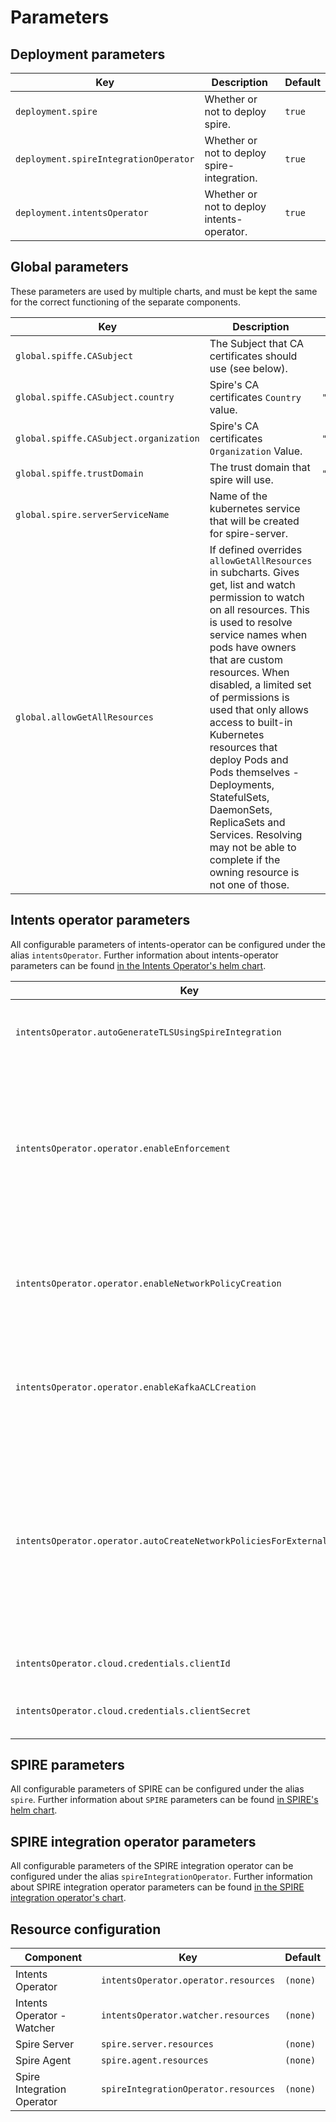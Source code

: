 
# Parameters

## Deployment parameters
| Key                                   | Description                                 | Default |
|---------------------------------------|---------------------------------------------|---------|
| `deployment.spire`                    | Whether or not to deploy spire.             | `true`  |
| `deployment.spireIntegrationOperator` | Whether or not to deploy spire-integration. | `true`  |
| `deployment.intentsOperator`          | Whether or not to deploy intents-operator.  | `true`  |

## Global parameters
These parameters are used by multiple charts, and must be kept the same for the correct functioning of the separate components.

| Key                                    | Description                                                                                                                                                                                                                                                                                                                                                                                                                                                                                                             | Default         |
|----------------------------------------|-------------------------------------------------------------------------------------------------------------------------------------------------------------------------------------------------------------------------------------------------------------------------------------------------------------------------------------------------------------------------------------------------------------------------------------------------------------------------------------------------------------------------|-----------------|
| `global.spiffe.CASubject`              | The Subject that CA certificates should use (see below).	                                                                                                                                                                                                                                                                                                                                                                                                                                                               |                 |
| `global.spiffe.CASubject.country`      | Spire's CA certificates `Country` value.                                                                                                                                                                                                                                                                                                                                                                                                                                                                                | `"US"`          |
| `global.spiffe.CASubject.organization` | Spire's CA certificates `Organization` Value.                                                                                                                                                                                                                                                                                                                                                                                                                                                                           | `"SPIRE"`       |
| `global.spiffe.trustDomain`            | The trust domain that spire will use.	                                                                                                                                                                                                                                                                                                                                                                                                                                                                                  | `"example.org"` |
| `global.spire.serverServiceName`       | Name of the kubernetes service that will be created for spire-server.                                                                                                                                                                                                                                                                                                                                                                                                                                                   |                 |
| `global.allowGetAllResources`          | If defined overrides `allowGetAllResources` in subcharts. Gives get, list and watch permission to watch on all resources. This is used to resolve service names when pods have owners that are custom resources. When disabled, a limited set of permissions is used that only allows access to built-in Kubernetes resources that deploy Pods and Pods themselves - Deployments, StatefulSets, DaemonSets, ReplicaSets and Services. Resolving may not be able to complete if the owning resource is not one of those. |                 |

## Intents operator parameters
All configurable parameters of intents-operator can be configured under the alias `intentsOperator`.
Further information about intents-operator parameters can be found [in the Intents Operator's helm chart](https://github.com/otterize/helm-charts/tree/main/intents-operator).

| Key                                                                    | Description                                                                                                                                                                                                  | Default  |
|------------------------------------------------------------------------|--------------------------------------------------------------------------------------------------------------------------------------------------------------------------------------------------------------|----------|
| `intentsOperator.autoGenerateTLSUsingSpireIntegration`                 | Use spire-integration to create TLS cert for intents-operator.                                                                                                                                               | `true`   |
| `intentsOperator.operator.enableEnforcement`                           | If set to false, enforcement is disabled globally (both for network policies and Kafka ACL). If true, you may use the other flags for more granular enforcement settings                                     | `true`   |
| `intentsOperator.operator.enableNetworkPolicyCreation`                 | Whether the operator should create network policies according to the ClientIntents                                                                                                                           | `true`   |
| `intentsOperator.operator.enableKafkaACLCreation`                      | Whether the operator should create Kafka ACL rules according to the ClientIntents of type Kafka                                                                                                              | `true`   |
| `intentsOperator.operator.autoCreateNetworkPoliciesForExternalTraffic` | Automatically allow external traffic, if a new ClientIntents resource would result in blocking external (internet) traffic and there is an Ingress/Service resource indicating external traffic is expected. | `true`   |
| `intentsOperator.cloud.credentials.clientId`                           | Client ID for connecting to Otterize Cloud.                                                                                                                                                                  | `(none)` |
| `intentsOperator.cloud.credentials.clientSecret`                       | Client secret for connecting to Otterize Cloud.                                                                                                                                                              | `(none)` |

## SPIRE parameters
All configurable parameters of SPIRE can be configured under the alias `spire`.
Further information about `SPIRE` parameters can be found [in SPIRE's helm chart](https://github.com/otterize/helm-charts/tree/main/spire).

## SPIRE integration operator parameters
All configurable parameters of the SPIRE integration operator can be configured under the alias `spireIntegrationOperator`.
Further information about SPIRE integration operator parameters can be found [in the SPIRE integration operator's chart](https://github.com/otterize/helm-charts/tree/main/spire-integration-operator).

## Resource configuration
| Component                  | Key                                  | Default  |
|----------------------------|--------------------------------------|----------|
| Intents Operator           | `intentsOperator.operator.resources` | `(none)` |
| Intents Operator - Watcher | `intentsOperator.watcher.resources`  | `(none)` |
| Spire Server               | `spire.server.resources`             | `(none)` |
| Spire Agent                | `spire.agent.resources`              | `(none)` |
| Spire Integration Operator | `spireIntegrationOperator.resources` | `(none)` |
